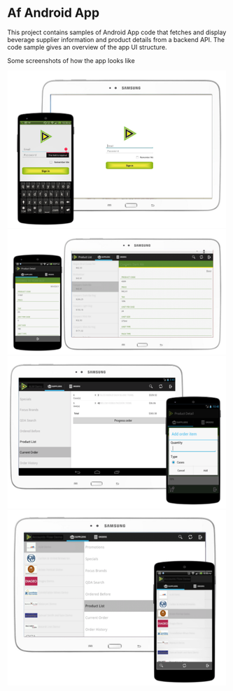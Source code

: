 # Af Android App

This project contains samples of Android App code that fetches and display beverage supplier information and product details from a backend API. The code sample gives an overview of the app UI structure.

Some screenshots of how the app looks like

<img src="screenshots/login.PNG" width="500">

<img src="screenshots/product%20list.png" width="500">

<img src="screenshots/product%20order.png" width="500">

<img src="screenshots/suppliers-list.png" width="500">
